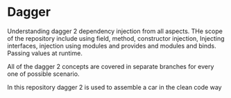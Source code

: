 # Dagger
Understanding dagger 2 dependency injection from all aspects.
THe scope of the repository include using field, method, constructor injection,
Injecting interfaces, injection using modules and provides and modules and binds.
Passing values at runtime.

All of the dagger 2 concepts are covered in separate branches for every one of possible scenario.

In this repository dagger 2 is used to assemble a car in the clean code way
